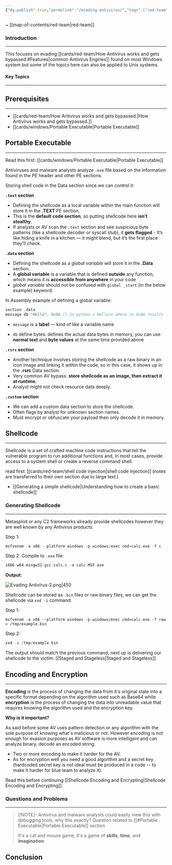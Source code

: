 ```yaml
---
{"dg-publish":true,"permalink":"/evading-antivirus/","tags":["red-team"]}
---
```


~ [[map-of-contents/red-team\|red-team]]
### Introduction 
---
This focuses on evading [[cards/red-team/How Antivirus works and gets bypassed.#Features\|common Antivirus Engines]] found on most Windows system but some of the topics here can also be applied to Unix systems.

#### Key Topics
---

## Prerequisites
---
- [[cards/red-team/How Antivirus works and gets bypassed.\|How Antivirus works and gets bypassed.]]
- [[cards/windows/Portable Executable\|Portable Executable]]
## Portable Executable
---
Read this first: [[cards/windows/Portable Executable\|Portable Executable]]

Antiviruses and malware analysts analyze `.exe` file based on the information found in the PE header and other PE sections.

Storing shell code in the Data section since we can control it:

**`.text` section**

- Defining the shellcode as a local variable within the main function will store it in the **.TEXT** PE section.  
- This is the **default code section**, so putting shellcode here **isn’t stealthy**.
- If analysts or AV scan the `.text` section and see suspicious byte patterns (like a shellcode decoder or syscall stub), it **gets flagged** - It’s like hiding a knife in a kitchen — it might blend, but it’s the first place they'll check.

**`.data` section**

- Defining the shellcode as a _global variable_ will store it in the **.Data** section.
- A **global variable** is a variable that is defined **outside** any function, which means it is **accessible from anywhere** in your code
- _global variable_ should not be confused with `global _start` (in the below example) keyword.

In Assembly example of defining a global variable:

```C
section .data
message db "Hello", 0x0A // In python = Hello\n where in 0x0A results into newline character.
```

- `message` is a **label** — kind of like a variable name
    
- `db`  define bytes: defines the actual data bytes in memory, you can use **normal text** and **byte values** at the same time provided above


**`.rsrc` section**

- Another technique involves storing the shellcode as a raw binary in an icon image and linking it within the code, so in this case, it shows up in the **.rsrc** Data section. 
- Very common AV bypass: **store shellcode as an image, then extract it at runtime.**
- Analyst might not check resource data deeply.

**`.custom` section**

- We can add a custom data section to store the shellcode.
- Often flags by analyst for unknown section names.
- Must encrypt or obfuscate your payload then only decode it in memory.
## Shellcode
---
Shellcode is a set of crafted machine code instructions that tell the vulnerable program to run additional functions and, in most cases, provide access to a system shell or create a reverse command shell.

read first: [[cards/red-team/shell code injection\|shell code injection]] (notes are transferred to their own section due to large text.)

- [[Generating a simple shellcode\|Understanding how to create a basic shellcode]]

### Generating Shellcode
---
Metasploit or any C2 frameworks already provide shellcodes however they are well known by any Antivirus products.

Step 1: 
```C
msfvenom -a x86 --platform windows -p windows/exec cmd=calc.exe -f c
```

Step 2: Compile to `.exe` file:

```C
i686-w64-mingw32-gcc calc.c -o calc-MSF.exe
```

**Output:**

![Evading Antivirus-2.png|450](/img/user/cards/red-team/images/Evading%20Antivirus-2.png)


Shellcode can be stored as `.bin` files or raw binary files, we can get the shellcode via `xxd -i` command:

Step 1:
```shell-session
msfvenom -a x86 --platform windows -p windows/exec cmd=calc.exe -f raw > /tmp/example.bin
```

Step 2: 

```C
xxd -i /tmp/example.bin
```

The output should match the previous command, next up is delivering our shellcode to the victim: [[Staged and Stageless\|Staged and Stageless]].
## Encoding and Encryption
---
**Encoding** is the process of changing the data from it's original state into a specific format depending on the algorithm used such as Base64 while **encryption** is the process of changing the data into unreadable value that requires knowing the algorithm used and the encryption key.

**Why is it important?**

As said before some AV uses pattern detection or any algorithm with the sole purpose of knowing what's malicious or not. However encoding is not enough for evasion purposes as AV software is more intelligent and can analyze binary, decode an encoded string.

- Two or more encoding to make it harder for the AV.
- As for encryption well you need a good algorithm and a secret key (hardcoded secret key is not ideal must be produced in a code -- to make it harder for blue team to analyze it).

Read this before continuing [[Shellcode Encoding and Encrypting\|Shellcode Encoding and Encrypting]].



### Questions and Problems
---

> [!NOTE]-  Antivirus and malware analysts could easily view this with debugging tools, why this exactly?
>Question related to [[#Portable Executable|Portable Executable]] section
> 
> It's a cat and mouse game, it's a game of **skills**, **time**, and **imagination**.



## Conclusion


